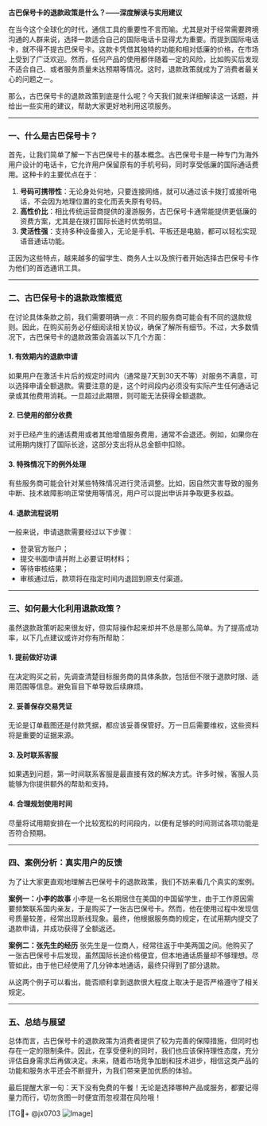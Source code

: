 **古巴保号卡的退款政策是什么？——深度解读与实用建议**

在当今这个全球化的时代，通信工具的重要性不言而喻。尤其是对于经常需要跨境沟通的人群来说，选择一款适合自己的国际电话卡显得尤为重要。而提到国际电话卡，就不得不提古巴保号卡。这款卡凭借其独特的功能和相对低廉的价格，在市场上受到了广泛欢迎。然而，任何产品的使用都伴随着一定的风险，比如购买后发现不适合自己、或者服务质量未达预期等情况。这时，退款政策就成为了消费者最关心的问题之一。

那么，古巴保号卡的退款政策到底是什么呢？今天我们就来详细解读这一话题，并给出一些实用的建议，帮助大家更好地利用这项服务。

---

### 一、什么是古巴保号卡？

首先，让我们简单了解一下古巴保号卡的基本概念。古巴保号卡是一种专门为海外用户设计的电话卡，它允许用户保留原有的手机号码，同时享受低廉的国际通话费用。这种卡的主要优点在于：

1. **号码可携带性**：无论身处何地，只要连接网络，就可以通过该卡拨打或接听电话，不会因为地理位置的变化而丢失原有号码。
2. **高性价比**：相比传统运营商提供的漫游服务，古巴保号卡通常能提供更低廉的资费方案，尤其是在拨打国际长途时优势明显。
3. **灵活性强**：支持多种设备接入，无论是手机、平板还是电脑，都可以轻松实现语音通话功能。

正因为这些特点，越来越多的留学生、商务人士以及旅行者开始选择古巴保号卡作为他们的首选通讯工具。

---

### 二、古巴保号卡的退款政策概览

在讨论具体条款之前，我们需要明确一点：不同的服务商可能会有不同的退款规则。因此，在购买前务必仔细阅读相关协议，确保了解所有细节。不过，大多数情况下，古巴保号卡的退款政策会涵盖以下几个方面：

#### 1. **有效期内的退款申请**
如果用户在激活卡片后的规定时间内（通常是7天到30天不等）对服务不满意，可以选择申请全额退款。需要注意的是，这个时间段内必须没有实际产生任何通话记录或其他费用消耗。一旦超过此期限，则可能无法获得全额退款。

#### 2. **已使用的部分收费**
对于已经产生的通话费用或者其他增值服务费用，通常不会退还。例如，如果你在试用期内拨打了国际长途，这部分支出将从总金额中扣除。

#### 3. **特殊情况下的例外处理**
有些服务商可能会针对某些特殊情况进行灵活调整。比如，因自然灾害导致的服务中断、技术故障影响正常使用等情况，用户可以提出申诉并争取更多权益。

#### 4. **退款流程说明**
一般来说，申请退款需要经过以下步骤：
   - 登录官方账户；
   - 提交书面申请并附上必要证明材料；
   - 等待审核结果；
   - 审核通过后，款项将在指定时间内退回到原支付渠道。

---

### 三、如何最大化利用退款政策？

虽然退款政策听起来很友好，但实际操作起来却并不总是那么简单。为了提高成功率，以下几点建议或许对你有所帮助：

#### 1. **提前做好功课**
在决定购买之前，先调查清楚目标服务商的具体条款，包括但不限于退款时限、适用范围等信息。避免盲目下单导致后续麻烦。

#### 2. **妥善保存交易凭证**
无论是订单截图还是付款凭据，都应该妥善保管好。万一日后需要维权，这些资料将是重要的证据来源。

#### 3. **及时联系客服**
如果遇到问题，第一时间联系客服是最直接有效的解决方式。许多时候，客服人员能够为你提供额外的帮助和支持。

#### 4. **合理规划使用时间**
尽量将试用期安排在一个比较宽松的时间段内，以便有足够的时间测试各项功能是否符合预期。

---

### 四、案例分析：真实用户的反馈

为了让大家更直观地理解古巴保号卡的退款政策，我们不妨来看几个真实的案例。

**案例一：小李的故事**
小李是一名长期居住在美国的中国留学生，由于工作原因需要频繁联系国内亲友，于是购买了一张古巴保号卡。然而，他在使用过程中发现信号质量较差，经常出现断线现象。最终，他根据服务商的规定，在试用期内提交了退款申请，并成功获得了全额返还。

**案例二：张先生的经历**
张先生是一位商人，经常往返于中美两国之间。他购买了一张古巴保号卡后发现，虽然国际长途价格便宜，但本地通话质量却不够理想。尽管如此，由于他已经使用了几分钟本地通话，最终只得到了部分退款。

从这两个例子可以看出，能否顺利拿到退款很大程度上取决于是否严格遵守了相关规定。

---

### 五、总结与展望

总体而言，古巴保号卡的退款政策为消费者提供了较为完善的保障措施，但同时也存在一定的限制条件。因此，在享受便利的同时，我们也应该保持理性态度，充分评估自身需求后再做决定。未来，随着市场竞争加剧和技术进步，相信这类产品的功能和服务水平还会不断提升，为我们带来更加优质的体验。

最后提醒大家一句：天下没有免费的午餐！无论是选择哪种产品或服务，都要记得量力而行，切勿贪图一时便宜而忽视潜在风险哦！

[TG💪+ @jx0703 ![Image](https://github.com/user-attachments/assets/dbca1d08-cadb-493c-b0ec-ad6f7a83f270)]